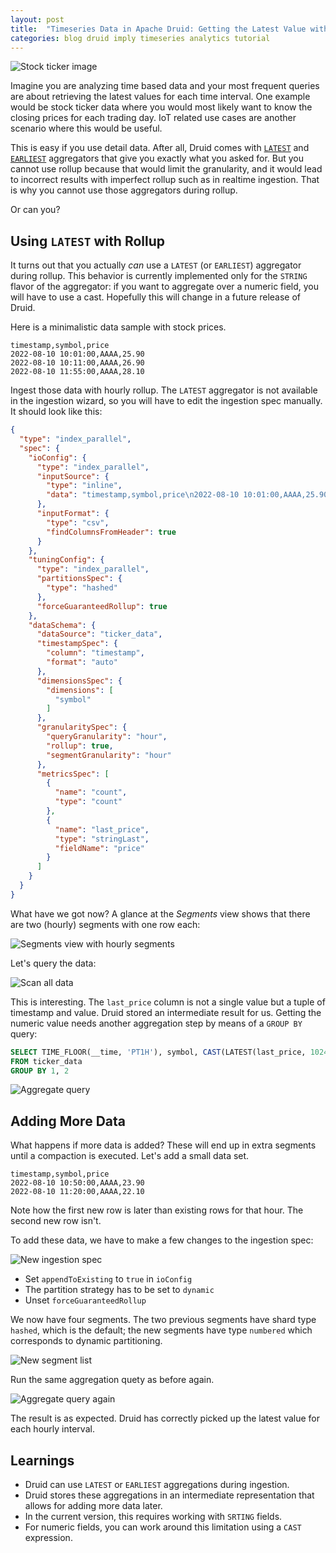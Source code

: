 ```yaml
---
layout: post
title:  "Timeseries Data in Apache Druid: Getting the Latest Value with Rolled Up Data"
categories: blog druid imply timeseries analytics tutorial
---
```


![Stock ticker image]()

Imagine you are analyzing time based data and your most frequent queries are about retrieving the latest values for each time interval. One example would be stock ticker data where you would most likely want to know the closing prices for each trading day. IoT related use cases are another scenario where this would be useful.

This is easy if you use detail data. After all, Druid comes with [`LATEST`](https://docs.imply.io/latest/druid/querying/sql-functions/#latest) and [`EARLIEST`](https://docs.imply.io/latest/druid/querying/sql-functions/#earliest) aggregators that give you exactly what you asked for. But you cannot use rollup because that would limit the granularity, and it would lead to incorrect results with imperfect rollup such as in realtime ingestion. That is why you cannot use those aggregators during rollup.

Or can you?

## Using `LATEST` with Rollup

It turns out that you actually _can_ use a `LATEST` (or `EARLIEST`) aggregator during rollup. This behavior is currently implemented only for the `STRING` flavor of the aggregator: if you want to aggregate over a numeric field, you will have to use a cast. Hopefully this will change in a future release of Druid.

Here is a minimalistic data sample with stock prices.

```csv
timestamp,symbol,price
2022-08-10 10:01:00,AAAA,25.90
2022-08-10 10:11:00,AAAA,26.90
2022-08-10 11:55:00,AAAA,28.10
```

Ingest those data with hourly rollup. The `LATEST` aggregator is not available in the ingestion wizard, so you will have to edit the ingestion spec manually. It should look like this:

```json
{
  "type": "index_parallel",
  "spec": {
    "ioConfig": {
      "type": "index_parallel",
      "inputSource": {
        "type": "inline",
        "data": "timestamp,symbol,price\n2022-08-10 10:01:00,AAAA,25.90\n2022-08-10 10:11:00,AAAA,26.90\n2022-08-10 11:55:00,AAAA,28.10"
      },
      "inputFormat": {
        "type": "csv",
        "findColumnsFromHeader": true
      }
    },
    "tuningConfig": {
      "type": "index_parallel",
      "partitionsSpec": {
        "type": "hashed"
      },
      "forceGuaranteedRollup": true
    },
    "dataSchema": {
      "dataSource": "ticker_data",
      "timestampSpec": {
        "column": "timestamp",
        "format": "auto"
      },
      "dimensionsSpec": {
        "dimensions": [
          "symbol"
        ]
      },
      "granularitySpec": {
        "queryGranularity": "hour",
        "rollup": true,
        "segmentGranularity": "hour"
      },
      "metricsSpec": [
        {
          "name": "count",
          "type": "count"
        },
        {
          "name": "last_price",
          "type": "stringLast",
          "fieldName": "price"
        }
      ]
    }
  }
}
```

What have we got now?  A glance at the _Segments_ view shows that there are two (hourly) segments with one row each:

![Segments view with hourly segments](/assets/2022-08-10-01-segments.jpg)

Let's query the data:

![Scan all data](/assets/2022-08-10-02-complex-latest.jpg)

This is interesting. The `last_price` column is not a single value but a tuple of timestamp and value. Druid stored an intermediate result for us. Getting the numeric value needs another aggregation step by means of a `GROUP BY` query:

```sql
SELECT TIME_FLOOR(__time, 'PT1H'), symbol, CAST(LATEST(last_price, 1024) AS DOUBLE)
FROM ticker_data
GROUP BY 1, 2
```

![Aggregate query](/assets/2022-08-10-03-latest-latest.jpg)

## Adding More Data

What happens if more data is added? These will end up in extra segments until a compaction is executed. Let's add a small data set.

```csv
timestamp,symbol,price
2022-08-10 10:50:00,AAAA,23.90
2022-08-10 11:20:00,AAAA,22.10
```

Note how the first new row is later than existing rows for that hour. The second new row isn't.

To add these data, we have to make a few changes to the ingestion spec:

![New ingestion spec](/assets/2022-08-10-04-dyn.jpg)

- Set `appendToExisting` to `true` in `ioConfig`
- The partition strategy has to be set to `dynamic`
- Unset `forceGuaranteedRollup`

We now have four segments. The two previous segments have shard type `hashed`, which is the default; the new segments have type `numbered` which corresponds to dynamic partitioning.

![New segment list](/assets/2022-08-10-05-segments2.jpg)

Run the same aggregation quety as before again.

![Aggregate query again](/assets/2022-08-10-06-latest-latest2.jpg)

The result is as expected. Druid has correctly picked up the latest value for each hourly interval.

## Learnings

- Druid can use `LATEST` or `EARLIEST` aggregations during ingestion.
- Druid stores these aggregations in an intermediate representation that allows for adding more data later. 
- In the current version, this requires working with `SRTING` fields.
- For numeric fields, you can work around this limitation using a `CAST` expression.
